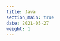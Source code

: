 ```yaml
---
title: Java
section_main: true
date: 2021-05-27
weight: 1
---
```


<script>
    location.href = "java/collection"
</script>